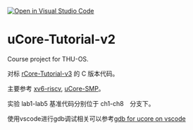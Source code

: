 [![Open in Visual Studio Code](https://classroom.github.com/assets/open-in-vscode-c66648af7eb3fe8bc4f294546bfd86ef473780cde1dea487d3c4ff354943c9ae.svg)](https://classroom.github.com/online_ide?assignment_repo_id=10198069&assignment_repo_type=AssignmentRepo)
# uCore-Tutorial-v2

Course project for THU-OS.

对标 [rCore-Tutorial-v3](https://github.com/rcore-os/rCore-Tutorial-v3/) 的 C 版本代码。

主要参考 [xv6-riscv](https://github.com/mit-pdos/xv6-riscv), [uCore-SMP](https://github.com/TianhuaTao/uCore-SMP)。

实验 lab1-lab5 基准代码分别位于 ch1-ch8　分支下。

使用vscode进行gdb调试相关可以参考[gdb for ucore on vscode](https://github.com/LearningOS/uCore-Tutorial-Code-2022S/blob/main/gdb%20for%20ucore%20on%20vscode.md)
